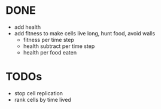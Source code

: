 # DONE
* add health 
* add fitness to make cells live long, hunt food, avoid walls
    * fitness per time step
    * health subtract per time step
    * health per food eaten

# TODOs
* stop cell replication
* rank cells by time lived

